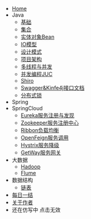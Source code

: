 * [<i class="iconfont zhulin-tubiao-"></i>Home](/README)
* <i class="iconfont zhulin-daohang"></i>Java
    * [基础](/1-Java/1、语法基础)
    * [集合](/1-Java/2、集合)
    * [实体对象Bean](/1-Java/3、实体对象(Bean))
    * [IO模型](/1-Java/4、IO-NIO-AIO)
    * [设计模式](/1-Java/5、设计模式)
    * [项目架构](/1-Java/6、项目框架)
    * [多线程与并发](/1-Java/7、多线程与并发)
    * [并发编程JUC](/1-Java/8、并发编程JUC)
    * [Shiro](/1-Java/9、Shiro)
    * [Swagger&Kinfe4j接口文档](/1-Java/10、Swagger%26Kinfe4j)
    * [分布式锁](/1-Java/12、分布式锁)
* <i class="iconfont zhulin-bxl-spring-boot"></i>Spring
* <i class="iconfont zhulin-cloud"></i>SpringCloud
    * [Eureka服务注册与发现](/2-框架/1、Eureka.md)
    * [Zookeeper服务注册中心](/2-框架/2、Zookeeper.md)
    * [Ribbon负载均衡](/2-框架/3、Ribbon.md)
    * [OpenFeign服务调用](/2-框架/4、OpenFeign.md)
    * [Hystrix服务降级](/2-框架/5、Hystrix.md)
    * [GetWay服务网关](/2-框架/6、GetWay.md)
* <i class="iconfont zhulin-dashuju"></i>大数据
    * [Hadoop](/4-大数据/1、Hadoop)
    * [Flume](/4-大数据/2、Flume)
* <i class="iconfont zhulin-shujujiegou"></i>数据结构
    * [链表](/3-数据结构与算法/1、链表)
* [<i class="iconfont zhulin-zongjie"></i>每日一结](/6-每日一结/README.md)
* [<i class="iconfont zhulin-zuozhe"></i>关于作者](/简历.md)
* 还在仿写中   点击无效



